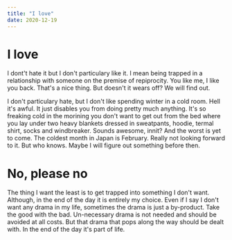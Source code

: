 ```yaml
---
title: "I love"
date: 2020-12-19
---
```


# I love

I dont't hate it but I don't particulary like it. I mean being trapped in a
relationship with someone on the premise of repiprocity. You like me, I like you
back. That's a nice thing. But doesn't it wears off? We will find out.

I don't particulary hate, but I don't like spending winter in a cold room. Hell
it's awful. It just disables you from doing pretty much anything. It's so
freaking cold in the morining you don't want to get out from the bed where you
lay under two heavy blankets dressed in sweatpants, hoodie, termal shirt, socks
and windbreaker. Sounds awesome, innit?
And the worst is yet to come. The coldest month in Japan is February. Really not
looking forward to it. But who knows. Maybe I will figure out something before
then.

# No, please no

The thing I want the least is to get trapped into something I don't want.
Although, in the end of the day it is entirely my choice. Even if I say I don't
want any drama in my life, sometimes the drama is just a by-product. Take the
good with the bad. Un-necessary drama is not needed and should be avoided at all
costs. But that drama that pops along the way should be dealt with. In the end
of the day it's part of life.

